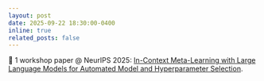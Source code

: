 ```yaml
---
layout: post
date: 2025-09-22 18:30:00-0400
inline: true
related_posts: false
---
```


🥳 1 workshop paper @ NeurIPS 2025: <a href="https://openreview.net/forum?id=Ppo2SETqcE">In-Context Meta-Learning with Large Language Models for Automated Model and Hyperparameter Selection</a>.
